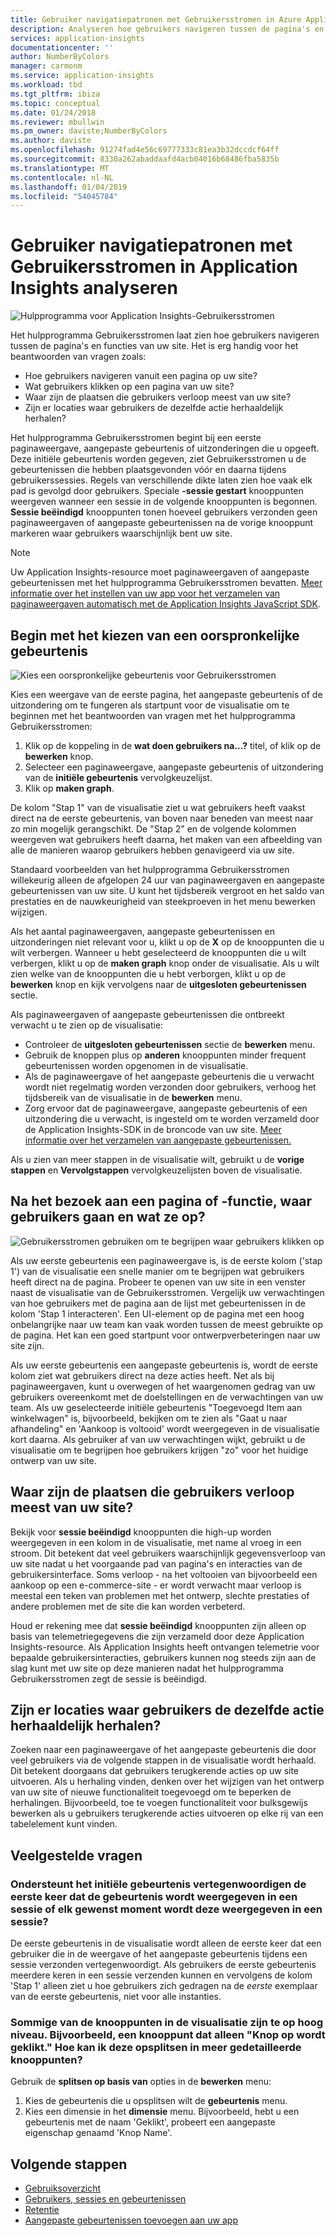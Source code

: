 ```yaml
---
title: Gebruiker navigatiepatronen met Gebruikersstromen in Azure Application Insights analyseren | Microsoft docs
description: Analyseren hoe gebruikers navigeren tussen de pagina's en functies van uw web-app.
services: application-insights
documentationcenter: ''
author: NumberByColors
manager: carmonm
ms.service: application-insights
ms.workload: tbd
ms.tgt_pltfrm: ibiza
ms.topic: conceptual
ms.date: 01/24/2018
ms.reviewer: mbullwin
ms.pm_owner: daviste;NumberByColors
ms.author: daviste
ms.openlocfilehash: 91274fad4e56c69777333c81ea3b32dccdcf64ff
ms.sourcegitcommit: 8330a262abaddaafd4acb04016b68486fba5835b
ms.translationtype: MT
ms.contentlocale: nl-NL
ms.lasthandoff: 01/04/2019
ms.locfileid: "54045784"
---
```

# <a name="analyze-user-navigation-patterns-with-user-flows-in-application-insights"></a>Gebruiker navigatiepatronen met Gebruikersstromen in Application Insights analyseren

![Hulpprogramma voor Application Insights-Gebruikersstromen](./media/usage-flows/00001-flows.png)

Het hulpprogramma Gebruikersstromen laat zien hoe gebruikers navigeren tussen de pagina's en functies van uw site. Het is erg handig voor het beantwoorden van vragen zoals:

* Hoe gebruikers navigeren vanuit een pagina op uw site?
* Wat gebruikers klikken op een pagina van uw site?
* Waar zijn de plaatsen die gebruikers verloop meest van uw site?
* Zijn er locaties waar gebruikers de dezelfde actie herhaaldelijk herhalen?

Het hulpprogramma Gebruikersstromen begint bij een eerste paginaweergave, aangepaste gebeurtenis of uitzonderingen die u opgeeft. Deze initiële gebeurtenis worden gegeven, ziet Gebruikersstromen u de gebeurtenissen die hebben plaatsgevonden vóór en daarna tijdens gebruikerssessies. Regels van verschillende dikte laten zien hoe vaak elk pad is gevolgd door gebruikers. Speciale **-sessie gestart** knooppunten weergeven wanneer een sessie in de volgende knooppunten is begonnen. **Sessie beëindigd** knooppunten tonen hoeveel gebruikers verzonden geen paginaweergaven of aangepaste gebeurtenissen na de vorige knooppunt markeren waar gebruikers waarschijnlijk bent uw site.

> [!NOTE]
> Uw Application Insights-resource moet paginaweergaven of aangepaste gebeurtenissen met het hulpprogramma Gebruikersstromen bevatten. [Meer informatie over het instellen van uw app voor het verzamelen van paginaweergaven automatisch met de Application Insights JavaScript SDK](../../azure-monitor/app/javascript.md).
>
>

## <a name="start-by-choosing-an-initial-event"></a>Begin met het kiezen van een oorspronkelijke gebeurtenis

![Kies een oorspronkelijke gebeurtenis voor Gebruikersstromen](./media/usage-flows/00002-flows-initial-event.png)

Kies een weergave van de eerste pagina, het aangepaste gebeurtenis of de uitzondering om te fungeren als startpunt voor de visualisatie om te beginnen met het beantwoorden van vragen met het hulpprogramma Gebruikersstromen:

1. Klik op de koppeling in de **wat doen gebruikers na...?**  titel, of klik op de **bewerken** knop.
2. Selecteer een paginaweergave, aangepaste gebeurtenis of uitzondering van de **initiële gebeurtenis** vervolgkeuzelijst.
3. Klik op **maken graph**.

De kolom "Stap 1" van de visualisatie ziet u wat gebruikers heeft vaakst direct na de eerste gebeurtenis, van boven naar beneden van meest naar zo min mogelijk gerangschikt. De "Stap 2" en de volgende kolommen weergeven wat gebruikers heeft daarna, het maken van een afbeelding van alle de manieren waarop gebruikers hebben genavigeerd via uw site.

Standaard voorbeelden van het hulpprogramma Gebruikersstromen willekeurig alleen de afgelopen 24 uur van paginaweergaven en aangepaste gebeurtenissen van uw site. U kunt het tijdsbereik vergroot en het saldo van prestaties en de nauwkeurigheid van steekproeven in het menu bewerken wijzigen.

Als het aantal paginaweergaven, aangepaste gebeurtenissen en uitzonderingen niet relevant voor u, klikt u op de **X** op de knooppunten die u wilt verbergen. Wanneer u hebt geselecteerd de knooppunten die u wilt verbergen, klikt u op de **maken graph** knop onder de visualisatie. Als u wilt zien welke van de knooppunten die u hebt verborgen, klikt u op de **bewerken** knop en kijk vervolgens naar de **uitgesloten gebeurtenissen** sectie.

Als paginaweergaven of aangepaste gebeurtenissen die ontbreekt verwacht u te zien op de visualisatie:

* Controleer de **uitgesloten gebeurtenissen** sectie de **bewerken** menu.
* Gebruik de knoppen plus op **anderen** knooppunten minder frequent gebeurtenissen worden opgenomen in de visualisatie.
* Als de paginaweergave of het aangepaste gebeurtenis die u verwacht wordt niet regelmatig worden verzonden door gebruikers, verhoog het tijdsbereik van de visualisatie in de **bewerken** menu.
* Zorg ervoor dat de paginaweergave, aangepaste gebeurtenis of een uitzondering die u verwacht, is ingesteld om te worden verzameld door de Application Insights-SDK in de broncode van uw site. [Meer informatie over het verzamelen van aangepaste gebeurtenissen.](../../azure-monitor/app/api-custom-events-metrics.md)

Als u zien van meer stappen in de visualisatie wilt, gebruikt u de **vorige stappen** en **Vervolgstappen** vervolgkeuzelijsten boven de visualisatie.

## <a name="after-visiting-a-page-or-feature-where-do-users-go-and-what-do-they-click"></a>Na het bezoek aan een pagina of -functie, waar gebruikers gaan en wat ze op?

![Gebruikersstromen gebruiken om te begrijpen waar gebruikers klikken op](./media/usage-flows/00003-flows-one-step.png)

Als uw eerste gebeurtenis een paginaweergave is, is de eerste kolom ('stap 1') van de visualisatie een snelle manier om te begrijpen wat gebruikers heeft direct na de pagina. Probeer te openen van uw site in een venster naast de visualisatie van de Gebruikersstromen. Vergelijk uw verwachtingen van hoe gebruikers met de pagina aan de lijst met gebeurtenissen in de kolom 'Stap 1 interacteren'. Een UI-element op de pagina met een hoog onbelangrijke naar uw team kan vaak worden tussen de meest gebruikte op de pagina. Het kan een goed startpunt voor ontwerpverbeteringen naar uw site zijn.

Als uw eerste gebeurtenis een aangepaste gebeurtenis is, wordt de eerste kolom ziet wat gebruikers direct na deze acties heeft. Net als bij paginaweergaven, kunt u overwegen of het waargenomen gedrag van uw gebruikers overeenkomt met de doelstellingen en de verwachtingen van uw team. Als uw geselecteerde initiële gebeurtenis "Toegevoegd Item aan winkelwagen" is, bijvoorbeeld, bekijken om te zien als "Gaat u naar afhandeling" en 'Aankoop is voltooid' wordt weergegeven in de visualisatie kort daarna. Als gebruiker af van uw verwachtingen wijkt, gebruikt u de visualisatie om te begrijpen hoe gebruikers krijgen "zo" voor het huidige ontwerp van uw site.

## <a name="where-are-the-places-that-users-churn-most-from-your-site"></a>Waar zijn de plaatsen die gebruikers verloop meest van uw site?

Bekijk voor **sessie beëindigd** knooppunten die high-up worden weergegeven in een kolom in de visualisatie, met name al vroeg in een stroom. Dit betekent dat veel gebruikers waarschijnlijk gegevensverloop van uw site nadat u het voorgaande pad van pagina's en interacties van de gebruikersinterface. Soms verloop - na het voltooien van bijvoorbeeld een aankoop op een e-commerce-site - er wordt verwacht maar verloop is meestal een teken van problemen met het ontwerp, slechte prestaties of andere problemen met de site die kan worden verbeterd.

Houd er rekening mee dat **sessie beëindigd** knooppunten zijn alleen op basis van telemetriegegevens die zijn verzameld door deze Application Insights-resource. Als Application Insights heeft ontvangen telemetrie voor bepaalde gebruikersinteracties, gebruikers kunnen nog steeds zijn aan de slag kunt met uw site op deze manieren nadat het hulpprogramma Gebruikersstromen zegt de sessie is beëindigd.

## <a name="are-there-places-where-users-repeat-the-same-action-over-and-over"></a>Zijn er locaties waar gebruikers de dezelfde actie herhaaldelijk herhalen?

Zoeken naar een paginaweergave of het aangepaste gebeurtenis die door veel gebruikers via de volgende stappen in de visualisatie wordt herhaald. Dit betekent doorgaans dat gebruikers terugkerende acties op uw site uitvoeren. Als u herhaling vinden, denken over het wijzigen van het ontwerp van uw site of nieuwe functionaliteit toegevoegd om te beperken de herhalingen. Bijvoorbeeld, toe te voegen functionaliteit voor bulksgewijs bewerken als u gebruikers terugkerende acties uitvoeren op elke rij van een tabelelement kunt vinden.

## <a name="common-questions"></a>Veelgestelde vragen

### <a name="does-the-initial-event-represent-the-first-time-the-event-appears-in-a-session-or-any-time-it-appears-in-a-session"></a>Ondersteunt het initiële gebeurtenis vertegenwoordigen de eerste keer dat de gebeurtenis wordt weergegeven in een sessie of elk gewenst moment wordt deze weergegeven in een sessie?

De eerste gebeurtenis in de visualisatie wordt alleen de eerste keer dat een gebruiker die in de weergave of het aangepaste gebeurtenis tijdens een sessie verzonden vertegenwoordigt. Als gebruikers de eerste gebeurtenis meerdere keren in een sessie verzenden kunnen en vervolgens de kolom 'Stap 1' alleen ziet u hoe gebruikers zich gedragen na de *eerste* exemplaar van de eerste gebeurtenis, niet voor alle instanties.

### <a name="some-of-the-nodes-in-my-visualization-are-too-high-level-for-example-a-node-that-just-says-button-clicked-how-can-i-break-it-down-into-more-detailed-nodes"></a>Sommige van de knooppunten in de visualisatie zijn te op hoog niveau. Bijvoorbeeld, een knooppunt dat alleen "Knop op wordt geklikt." Hoe kan ik deze opsplitsen in meer gedetailleerde knooppunten?

Gebruik de **splitsen op basis van** opties in de **bewerken** menu:

1. Kies de gebeurtenis die u opsplitsen wilt de **gebeurtenis** menu.
2. Kies een dimensie in het **dimensie** menu. Bijvoorbeeld, hebt u een gebeurtenis met de naam 'Geklikt', probeert een aangepaste eigenschap genaamd 'Knop Name'.

## <a name="next-steps"></a>Volgende stappen

* [Gebruiksoverzicht](usage-overview.md)
* [Gebruikers, sessies en gebeurtenissen](usage-segmentation.md)
* [Retentie](usage-retention.md)
* [Aangepaste gebeurtenissen toevoegen aan uw app](../../azure-monitor/app/api-custom-events-metrics.md)